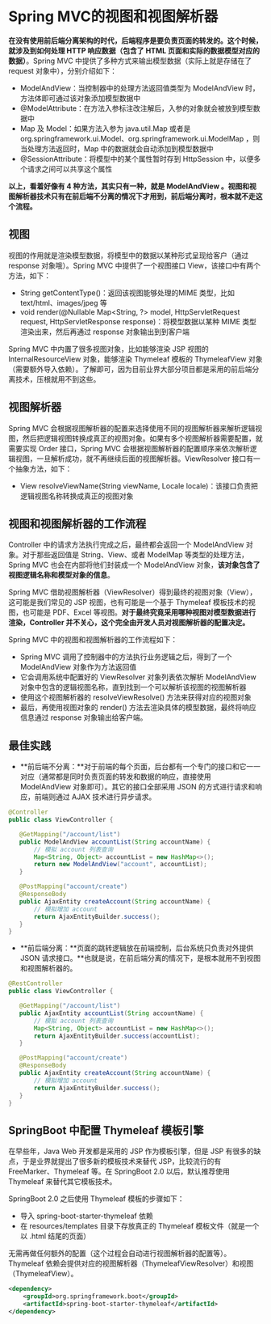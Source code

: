 # Spring MVC的视图和视图解析器

**在没有使用前后端分离架构的时代，后端程序是要负责页面的转发的。这个时候，就涉及到如何处理 HTTP 响应数据（包含了 HTML 页面和实际的数据模型对应的数据）**。Spring MVC 中提供了多种方式来输出模型数据（实际上就是存储在了 request 对象中），分别介绍如下：

- ModelAndView：当控制器中的处理方法返回值类型为 ModelAndView 时，方法体即可通过该对象添加模型数据中
- @ModelAttribute：在方法入参标注改注解后，入参的对象就会被放到模型数据中
- Map 及 Model：如果方法入参为 java.util.Map 或者是 org.springframework.ui.Model、org.springframework.ui.ModelMap ，则当处理方法返回时，Map 中的数据就会自动添加到模型数据中
- @SessionAttribute：将模型中的某个属性暂时存到 HttpSession 中，以便多个请求之间可以共享这个属性

**以上，看着好像有 4 种方法，其实只有一种，就是 ModelAndView 。视图和视图解析器技术只有在前后端不分离的情况下才用到，前后端分离时，根本就不走这个流程。**

## 视图

视图的作用就是渲染模型数据，将模型中的数据以某种形式呈现给客户（通过 response 对象哦）。Spring MVC 中提供了一个视图接口 View，该接口中有两个方法，如下：

- String getContentType()：返回该视图能够处理的MIME 类型，比如 text/html、images/jpeg 等
- void render(@Nullable Map<String, ?> model, HttpServletRequest request, HttpServletResponse response)：将模型数据以某种 MIME 类型渲染出来，然后再通过 response 对象输出到到客户端

Spring MVC 中内置了很多视图对象，比如能够渲染 JSP 视图的 InternalResourceView 对象，能够渲染 Thymeleaf 模板的 ThymeleafView 对象（需要额外导入依赖）。了解即可，因为目前业界大部分项目都是采用的前后端分离技术，压根就用不到这些。

## 视图解析器

Spring MVC 会根据视图解析器的配置来选择使用不同的视图解析器来解析逻辑视图，然后把逻辑视图转换成真正的视图对象。如果有多个视图解析器需要配置，就需要实现 Order 接口，Spring MVC 会根据视图解析器的配置顺序来依次解析逻辑视图，一旦解析成功，就不再继续后面的视图解析器。ViewResolver 接口有一个抽象方法，如下：

- View resolveViewName(String viewName, Locale locale)：该接口负责把逻辑视图名称转换成真正的视图对象

## 视图和视图解析器的工作流程

Controller 中的请求方法执行完成之后，最终都会返回一个 ModelAndView 对象。对于那些返回值是 String、View、或者 ModelMap 等类型的处理方法，Spring MVC 也会在内部将他们封装成一个 ModelAndView 对象，**该对象包含了视图逻辑名称和模型对象的信息**。

Spring MVC 借助视图解析器（ViewResolver）得到最终的视图对象（View），这可能是我们常见的 JSP 视图，也有可能是一个基于 Thymeleaf 模板技术的视图，也可能是 PDF、Excel 等视图。**对于最终究竟采用哪种视图对模型数据进行渲染，Controller 并不关心，这个完全由开发人员对视图解析器的配置决定。**

Spring MVC 中的视图和视图解析器的工作流程如下：

- Spring MVC 调用了控制器中的方法执行业务逻辑之后，得到了一个 ModelAndView 对象作为方法返回值
- 它会调用系统中配置好的 ViewResolver 对象列表依次解析 ModelAndView 对象中包含的逻辑视图名称，直到找到一个可以解析该视图的视图解析器
- 使用这个视图解析器的 resolveViewResolve() 方法来获得对应的视图对象
- 最后，再使用视图对象的 render() 方法去渲染具体的模型数据，最终将响应信息通过 response 对象输出给客户端。

## 最佳实践

- **前后端不分离：**对于前端的每个页面，后台都有一个专门的接口和它一一对应（通常都是同时负责页面的转发和数据的响应，直接使用 ModelAndView 对象即可）。其它的接口全部采用 JSON 的方式进行请求和响应，前端则通过 AJAX 技术进行异步请求。

 ```java
@Controller
public class ViewController {

	@GetMapping("/account/list")
	public ModelAndView accountList(String accountName) {
		// 模拟 account 列表查询
		Map<String, Object> accountList = new HashMap<>();
		return new ModelAndView("account", accountList);
	}

	@PostMapping("account/create")
	@ResponseBody
	public AjaxEntity createAccount(String accountName) {
		// 模拟增加 account
		return AjaxEntityBuilder.success();
	}
}
 ```

- **前后端分离：**页面的跳转逻辑放在前端控制，后台系统只负责对外提供 JSON 请求接口。**也就是说，在前后端分离的情况下，是根本就用不到视图和视图解析器的。

 ```java
@RestController
public class ViewController {

	@GetMapping("/account/list")
	public AjaxEntity accountList(String accountName) {
		// 模拟 account 列表查询
		Map<String, Object> accountList = new HashMap<>();
		return AjaxEntityBuilder.success(accountList);
	}

	@PostMapping("account/create")
	@ResponseBody
	public AjaxEntity createAccount(String accountName) {
		// 模拟增加 account
		return AjaxEntityBuilder.success();
	}
}
 ```

## SpringBoot 中配置 Thymeleaf 模板引擎

在早些年，Java Web 开发都是采用的 JSP 作为模板引擎，但是 JSP 有很多的缺点，于是业界就提出了很多新的模板技术来替代 JSP，比较流行的有 FreeMarker、Thymeleaf 等。在 SpringBoot 2.0 以后，默认推荐使用 Thymeleaf 来替代其它模板技术。

SpringBoot 2.0 之后使用 Thymeleaf 模板的步骤如下：

- 导入 spring-boot-starter-thymeleaf 依赖
- 在 resources/templates 目录下存放真正的 Thymeleaf 模板文件（就是一个以 .html 结尾的页面）

无需再做任何额外的配置（这个过程会自动进行视图解析器的配置等）。Thymeleaf 依赖会提供对应的视图解析器（ThymeleafViewResolver）和视图（ThymeleafView）。

```xml
<dependency>
    <groupId>org.springframework.boot</groupId>
    <artifactId>spring-boot-starter-thymeleaf</artifactId>
</dependency>
```

